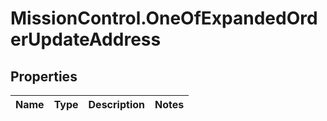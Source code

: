 # MissionControl.OneOfExpandedOrderUpdateAddress

## Properties
Name | Type | Description | Notes
------------ | ------------- | ------------- | -------------
